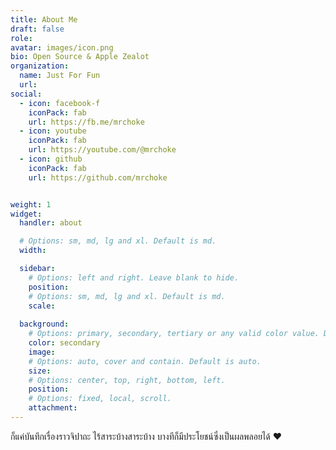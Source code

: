 ```yaml
---
title: About Me
draft: false
role:
avatar: images/icon.png
bio: Open Source & Apple Zealot
organization:
  name: Just For Fun
  url: 
social:
  - icon: facebook-f
    iconPack: fab
    url: https://fb.me/mrchoke
  - icon: youtube
    iconPack: fab
    url: https://youtube.com/@mrchoke
  - icon: github
    iconPack: fab
    url: https://github.com/mrchoke


weight: 1
widget:
  handler: about

  # Options: sm, md, lg and xl. Default is md.
  width:

  sidebar:
    # Options: left and right. Leave blank to hide.
    position:
    # Options: sm, md, lg and xl. Default is md.
    scale:
  
  background:
    # Options: primary, secondary, tertiary or any valid color value. Default is primary.
    color: secondary
    image:
    # Options: auto, cover and contain. Default is auto.
    size:
    # Options: center, top, right, bottom, left.
    position:
    # Options: fixed, local, scroll.
    attachment: 
---
```


ก็แค่บันทึกเรื่องราวจิปาถะ ไร้สาระบ้างสาระบ้าง บางทีก็มีประโยชน์ซึ่งเป็นผลพลอยได้ ♥️
